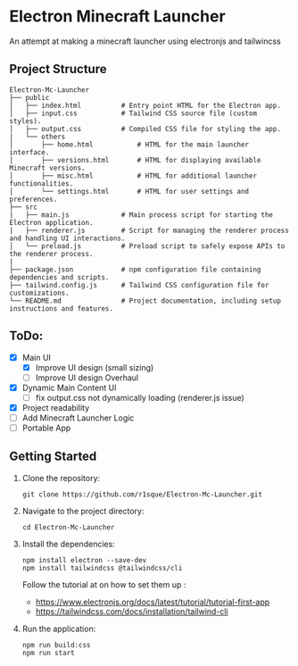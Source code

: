 # Electron Minecraft Launcher

An attempt at making a minecraft launcher using electronjs and tailwincss 

## Project Structure

```
Electron-Mc-Launcher
├── public
│   ├── index.html          # Entry point HTML for the Electron app.
│   ├── input.css           # Tailwind CSS source file (custom styles).
│   ├── output.css          # Compiled CSS file for styling the app.
|   └── others
│       ├── home.html           # HTML for the main launcher interface.
│       ├── versions.html       # HTML for displaying available Minecraft versions.
│       ├── misc.html           # HTML for additional launcher functionalities.
│       └── settings.html       # HTML for user settings and preferences.
├── src
|   ├── main.js             # Main process script for starting the Electron application.
|   ├── renderer.js         # Script for managing the renderer process and handling UI interactions.
│   └── preload.js          # Preload script to safely expose APIs to the renderer process.
|
├── package.json            # npm configuration file containing dependencies and scripts.
├── tailwind.config.js      # Tailwind CSS configuration file for customizations.
└── README.md               # Project documentation, including setup instructions and features.
```

## ToDo:

- [x] Main UI
    - [x] Improve UI design (small sizing)
    - [ ] Improve UI design Overhaul
- [x] Dynamic Main Content UI
   - [ ] fix output.css not dynamically loading (renderer.js issue)
- [x] Project readability
- [ ] Add Minecraft Launcher Logic
- [ ] Portable App

## Getting Started

1. Clone the repository:
   ```
   git clone https://github.com/r1sque/Electron-Mc-Launcher.git
   ```

2. Navigate to the project directory:
   ```
   cd Electron-Mc-Launcher
   ```

3. Install the dependencies:
   ```
   npm install electron --save-dev
   npm install tailwindcss @tailwindcss/cli
   ```
   
   Follow the tutorial at on how to set them up : 
   - https://www.electronjs.org/docs/latest/tutorial/tutorial-first-app
   - https://tailwindcss.com/docs/installation/tailwind-cli

4. Run the application:
   ```
   npm run build:css
   npm run start
   ```